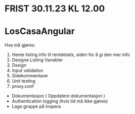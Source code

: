 # FRIST 30.11.23 KL 12.00
# LosCasaAngular 

Hva må gjøres:
1. Hente listing info til rentdetails, siden for å gi den mer info
2. Designe Listing Variabler
3. Design
4. Input validation
5. Sidekommentarer 
6. Unit testing
7. proxy.conf
   
- Dokumentasjon ( Oppdatere dokumentasjon )
- Authentication logging (hvis tid må ikke gjøres)
- Lage gruppe på Inspera
